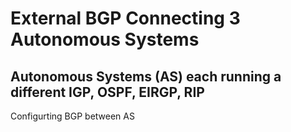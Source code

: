 # External BGP Connecting 3 Autonomous Systems

## Autonomous Systems (AS) each running a different IGP, OSPF, EIRGP, RIP
Configurting BGP between AS